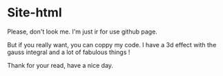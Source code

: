 # Site-html

Please, don't look me. I'm just ir for use github page.

But if you really want, you can coppy my code. I have a 3d effect with the gauss integral and a lot of fabulous things !

Thank for your read, have a nice day.
